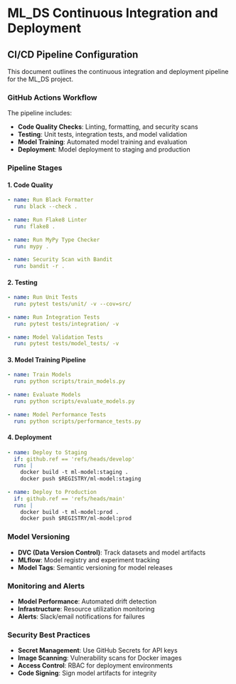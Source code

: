 # ML_DS Continuous Integration and Deployment

## CI/CD Pipeline Configuration

This document outlines the continuous integration and deployment pipeline for the ML_DS project.

### GitHub Actions Workflow

The pipeline includes:
- **Code Quality Checks**: Linting, formatting, and security scans
- **Testing**: Unit tests, integration tests, and model validation
- **Model Training**: Automated model training and evaluation
- **Deployment**: Model deployment to staging and production

### Pipeline Stages

#### 1. Code Quality
```yaml
- name: Run Black Formatter
  run: black --check .
  
- name: Run Flake8 Linter
  run: flake8 .
  
- name: Run MyPy Type Checker
  run: mypy .
  
- name: Security Scan with Bandit
  run: bandit -r .
```

#### 2. Testing
```yaml
- name: Run Unit Tests
  run: pytest tests/unit/ -v --cov=src/
  
- name: Run Integration Tests
  run: pytest tests/integration/ -v
  
- name: Model Validation Tests
  run: pytest tests/model_tests/ -v
```

#### 3. Model Training Pipeline
```yaml
- name: Train Models
  run: python scripts/train_models.py
  
- name: Evaluate Models
  run: python scripts/evaluate_models.py
  
- name: Model Performance Tests
  run: python scripts/performance_tests.py
```

#### 4. Deployment
```yaml
- name: Deploy to Staging
  if: github.ref == 'refs/heads/develop'
  run: |
    docker build -t ml-model:staging .
    docker push $REGISTRY/ml-model:staging
    
- name: Deploy to Production
  if: github.ref == 'refs/heads/main'
  run: |
    docker build -t ml-model:prod .
    docker push $REGISTRY/ml-model:prod
```

### Model Versioning

- **DVC (Data Version Control)**: Track datasets and model artifacts
- **MLflow**: Model registry and experiment tracking
- **Model Tags**: Semantic versioning for model releases

### Monitoring and Alerts

- **Model Performance**: Automated drift detection
- **Infrastructure**: Resource utilization monitoring
- **Alerts**: Slack/email notifications for failures

### Security Best Practices

- **Secret Management**: Use GitHub Secrets for API keys
- **Image Scanning**: Vulnerability scans for Docker images
- **Access Control**: RBAC for deployment environments
- **Code Signing**: Sign model artifacts for integrity
